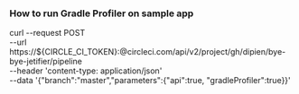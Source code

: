 
### How to run Gradle Profiler on sample app

curl --request POST \
 --url https://${CIRCLE_CI_TOKEN}:@circleci.com/api/v2/project/gh/dipien/bye-bye-jetifier/pipeline \
 --header 'content-type: application/json' \
 --data '{"branch":"master","parameters":{"api":true, "gradleProfiler":true}}'